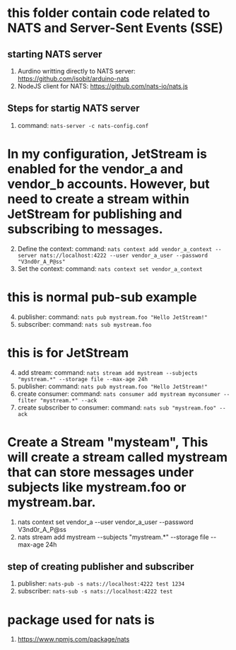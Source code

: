# this folder contain code related to NATS and Server-Sent Events (SSE)

## starting NATS server

1. Aurdino writting directly to NATS server: https://github.com/isobit/arduino-nats
2. NodeJS client for NATS: https://github.com/nats-io/nats.js

## Steps for startig NATS server

1. command: `nats-server -c nats-config.conf`

# In my configuration, JetStream is enabled for the vendor_a and vendor_b accounts. However, but need to create a stream within JetStream for publishing and subscribing to messages.

2. Define the context: command: `nats context add vendor_a_context --server nats://localhost:4222 --user vendor_a_user --password "V3nd0r_A_P@ss"`
3. Set the context: command: `nats context set vendor_a_context`

# this is normal pub-sub example

4. publisher: command: `nats pub mystream.foo "Hello JetStream!"`
5. subscriber: command: `nats sub mystream.foo`

# this is for JetStream

4. add stream: command: `nats stream add mystream --subjects "mystream.*" --storage file --max-age 24h`
5. publisher: command: `nats pub mystream.foo "Hello JetStream!"`
6. create consumer: command: `nats consumer add mystream myconsumer --filter "mystream.*" --ack`
7. create subscriber to consumer: command: `nats sub "mystream.foo" --ack`

# Create a Stream "mysteam", This will create a stream called mystream that can store messages under subjects like mystream.foo or mystream.bar.

1. nats context set vendor_a --user vendor_a_user --password V3nd0r_A_P@ss
2. nats stream add mystream --subjects "mystream.\*" --storage file --max-age 24h

## step of creating publisher and subscriber

1. publisher: `nats-pub -s nats://localhost:4222 test 1234`
2. subscriber: `nats-sub -s nats://localhost:4222 test`

# package used for nats is

1. https://www.npmjs.com/package/nats

